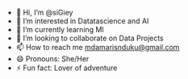 - 👋 Hi, I’m @siGiey
- 👀 I’m interested in Datatascience and AI
- 🌱 I’m currently learning Ml
- 💞️ I’m looking to collaborate on Data Projects
- 📫 How to reach me mdamarisnduku@gmail.com
- 😄 Pronouns: She/Her
- ⚡ Fun fact: Lover of adventure

<!---
siGiey/siGiey is a ✨ special ✨ repository because its `README.md` (this file) appears on your GitHub profile.
You can click the Preview link to take a look at your changes.
--->

